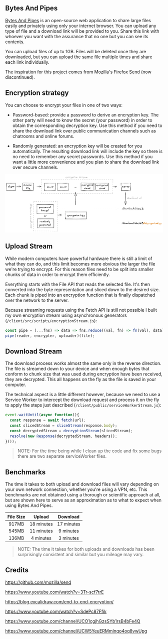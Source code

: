 ## Bytes And Pipes

[Bytes And Pipes](https://bytesandpipes.com) is an open-source web application to share large files easily and privately using only your internet browser. You can upload any type of file and a download link will be provided to you. Share this link with whoever you want with the assurance that no one but you can see its contents.

You can upload files of up to 1GB. Files will be deleted once they are downloaded, but you can upload the same file multiple times and share each link individually.

The inspiration for this project comes from Mozilla's Firefox Send (now discontinued).

## Encryption strategy

You can choose to encrypt your files in one of two ways:

- Password-based: provide a password to derive an encryption key. The other party will need to know the secret (your password) in order to obtain the corresponding decryption key. Use this method if you need to share the download link over public communication channels such as chatrooms and online forums.

- Randomly generated: an encryption key will be created for you automatically. The resulting download link will include the key so there is no need to remember any secret passwords. Use this method if you want a little more convenience and you plan to share the download link over secure channels.

![Encryption Process](assets/encryption_strategy.webp)

## Upload Stream

While modern computers have powerful hardware there is still a limit of what they can do, and this limit becomes more obvious the larger the file we're trying to encrypt. For this reason files need to be split into smaller chunks of data in order to encrypt them efficiently.

Everything starts with the File API that reads the selected file. It's then converted into the byte representation and sliced down to the desired size. Each chunk is piped into an encryption function that is finally dispatched over the network to the server.

Because streaming requests using the Fetch API is still not possible I built my own encryption stream using asynchronous generators (`/client/src/scripts/encryptionStream.js`):

```js
const pipe = (...fns) => data => fns.reduce((val, fn) => fn(val), data);
pipe(reader, encrypter, uploader)(file);
```

## Download Stream

The download process works almost the same only in the reverse direction. The file is streamed down to your device and when enough bytes that conform to chunk size that was used during encryption have been received, they are decrypted. This all happens on the fly as the file is saved in your computer.

The technical aspect is a little different however, because we need to use a Service Worker to intercept the download request and process it on the fly to apply the steps just described (`/client/public/serviceWorkerStream.js`):

```js
event.waitUntil(async function(){
  const response = await fetch(url);
  const slicedStream = sliceStream(response.body);
  const decryptedStream = decryptionStream(slicedStream);
  resolve(new Response(decryptedStream, headers));
}());
```

> NOTE: For the time being while I clean up the code and fix some bugs there are two separate serviceWorker files.

## Benchmarks

The time it takes to both upload and download files will vary depending on your own network connection, whether you're using a VPN, etc. This benchmarks are not obtained using a thorough or scientific approach at all, but are shown here to serve as an approximation as to what to expect when using Bytes And Pipes.

| File Size | Upload     | Download   |
| :-------: | :--------: | :--------: |
| 917MB     | 18 minutes | 17 minutes |
| 545MB     | 11 minutes |  9 minutes |
| 136MB     |  4 minutes |  3 minutes |

> NOTE: The time it takes for both uploads and downloads has been surprisingly consistent and similar but you mileage may vary.

## Credits

https://github.com/mozilla/send

https://www.youtube.com/watch?v=3Tr-scf7trE

https://blog.excalidraw.com/end-to-end-encryption/

https://www.youtube.com/watch?v=SdePc87Ffik

https://www.youtube.com/channel/UCO1cgjhGzsSYb1rsB4bFe4Q

https://www.youtube.com/channel/UCW5YeuERMmlnqo4oq8vwUpg

